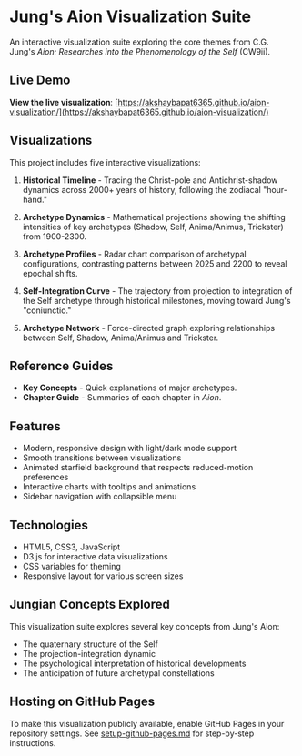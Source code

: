 # Jung's Aion Visualization Suite

An interactive visualization suite exploring the core themes from C.G. Jung's *Aion: Researches into the Phenomenology of the Self* (CW9ii).

## Live Demo

**View the live visualization**: [https://akshaybapat6365.github.io/aion-visualization/](https://akshaybapat6365.github.io/aion-visualization/)

## Visualizations

This project includes five interactive visualizations:

1. **Historical Timeline** - Tracing the Christ-pole and Antichrist-shadow dynamics across 2000+ years of history, following the zodiacal "hour-hand."

2. **Archetype Dynamics** - Mathematical projections showing the shifting intensities of key archetypes (Shadow, Self, Anima/Animus, Trickster) from 1900-2300.

3. **Archetype Profiles** - Radar chart comparison of archetypal configurations, contrasting patterns between 2025 and 2200 to reveal epochal shifts.

4. **Self-Integration Curve** - The trajectory from projection to integration of the Self archetype through historical milestones, moving toward Jung's "coniunctio."
5. **Archetype Network** - Force-directed graph exploring relationships between Self, Shadow, Anima/Animus and Trickster.


## Reference Guides

- **Key Concepts** - Quick explanations of major archetypes.
- **Chapter Guide** - Summaries of each chapter in *Aion*.
## Features

- Modern, responsive design with light/dark mode support
- Smooth transitions between visualizations
- Animated starfield background that respects reduced-motion preferences
- Interactive charts with tooltips and animations
- Sidebar navigation with collapsible menu

## Technologies

- HTML5, CSS3, JavaScript
- D3.js for interactive data visualizations
- CSS variables for theming
- Responsive layout for various screen sizes

## Jungian Concepts Explored

This visualization suite explores several key concepts from Jung's Aion:
- The quaternary structure of the Self
- The projection-integration dynamic
- The psychological interpretation of historical developments
- The anticipation of future archetypal constellations

## Hosting on GitHub Pages

To make this visualization publicly available, enable GitHub Pages in your repository settings. See [setup-github-pages.md](setup-github-pages.md) for step-by-step instructions.
